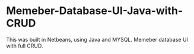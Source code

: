 # Memeber-Database-UI-Java-with-CRUD
This was built in Netbeans, using Java and MYSQL. Memeber database UI with full CRUD.
